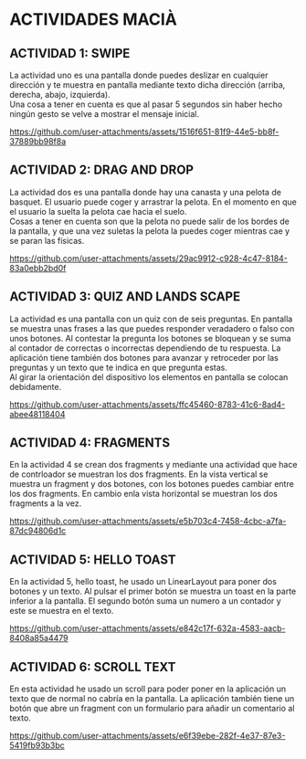 # ACTIVIDADES MACIÀ

## ACTIVIDAD 1: SWIPE
  La actividad uno es una pantalla donde puedes deslizar en cualquier dirección y te muestra en pantalla mediante texto dicha dirección (arriba, derecha, abajo, izquierda).  
  Una cosa a tener en cuenta es que al pasar 5 segundos sin haber hecho ningún gesto se velve a mostrar el mensaje inicial.  
    
https://github.com/user-attachments/assets/1516f651-81f9-44e5-bb8f-37889bb98f8a


## ACTIVIDAD 2: DRAG AND DROP
  La actividad dos es una pantalla donde hay una canasta y una pelota de basquet. El usuario puede coger y arrastrar la pelota. En el momento en que el usuario la suelta la pelota cae hacia el suelo.   
  Cosas a tener  en cuenta son que la pelota no puede salir de los bordes de la pantalla, y que una vez suletas la pelota la puedes coger mientras cae y se paran las físicas.  
  
https://github.com/user-attachments/assets/29ac9912-c928-4c47-8184-83a0ebb2bd0f

## ACTIVIDAD 3: QUIZ AND LANDS SCAPE
  La actividad es una pantalla con un quiz con de seis preguntas. En pantalla se muestra unas frases a las que puedes responder veradadero o falso con unos botones. Al contestar la pregunta los botones se bloquean    y se suma al contador de correctas o incorrectas dependiendo de tu respuesta. La aplicación tiene también dos botones para avanzar y retroceder por las preguntas y un texto que te indica en que pregunta estas.  
  Al girar la orientación del dispositivo los elementos en pantalla se colocan debidamente.

  
https://github.com/user-attachments/assets/ffc45460-8783-41c6-8ad4-abee48118404

## ACTIVIDAD 4: FRAGMENTS
  En la actividad 4 se crean dos fragments y mediante una actividad que hace de contrloador se muestran los dos fragments. En la vista vertical se muestra un fragment y dos botones, con los botones puedes cambiar entre los dos fragments. En cambio enla vista horizontal se muestran los dos fragments a la vez.

https://github.com/user-attachments/assets/e5b703c4-7458-4cbc-a7fa-87dc94806d1c

## ACTIVIDAD 5: HELLO TOAST
  En la actividad 5, hello toast, he usado un LinearLayout para poner dos botones y un texto. Al pulsar el primer botón se muestra un toast en la parte inferior a la pantalla. El segundo botón suma un numero a un contador y este se muestra en el texto.


https://github.com/user-attachments/assets/e842c17f-632a-4583-aacb-8408a85a4479

## ACTIVIDAD 6: SCROLL TEXT
  En esta actividad he usado un scroll para poder poner en la aplicación un texto que de normal no cabría en la pantalla. La aplicación también tiene un botón que abre un fragment con un formulario para añadir un comentario al texto.

  


  


https://github.com/user-attachments/assets/e6f39ebe-282f-4e37-87e3-5419fb93b3bc




  

